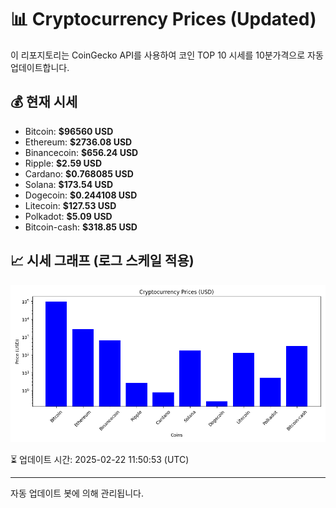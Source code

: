 
# 📊 Cryptocurrency Prices (Updated)

이 리포지토리는 CoinGecko API를 사용하여 코인 TOP 10 시세를 10분가격으로 자동 업데이트합니다.

## 💰 현재 시세
- Bitcoin: **$96560 USD**
- Ethereum: **$2736.08 USD**
- Binancecoin: **$656.24 USD**
- Ripple: **$2.59 USD**
- Cardano: **$0.768085 USD**
- Solana: **$173.54 USD**
- Dogecoin: **$0.244108 USD**
- Litecoin: **$127.53 USD**
- Polkadot: **$5.09 USD**
- Bitcoin-cash: **$318.85 USD**

## 📈 시세 그래프 (로그 스케일 적용)
![Crypto Prices](crypto_prices.png)

⏳ 업데이트 시간: 2025-02-22 11:50:53 (UTC)

---
자동 업데이트 봇에 의해 관리됩니다.
